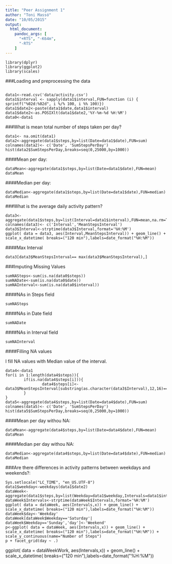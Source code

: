 ```yaml
---
title: "Peer Assignment 1"
author: "Toni Massó"
date: "10/05/2015"
output:
  html_document:
    pandoc_args: [
      "+RTS", "-K64m",
      "-RTS"
    ]
---
```



```{r}
library(dplyr)
library(ggplot2)
library(scales)
```
###Loading and preprocessing the data

```{r Load}

data1<-read.csv('data/activity.csv')
data1$interval <- sapply(data1$interval,FUN=function (i) {  sprintf("%02d:%02d", i %/% 100, i %% 100)})
data1$date2<-paste(data1$date,data1$interval)
data1$date2<-as.POSIXlt(data1$date2,'%Y-%m-%d %H:%M')
data0<-data1
```

###What is mean total number of steps taken per day?

```{r MeanTotalSteps}
data1<- na.omit(data1)
data2<-aggregate(data1$steps,by=list(Date=data1$date),FUN=sum)
colnames(data2)<- c('Date', 'SumStepsPerDay')
hist(data2$SumStepsPerDay,breaks=seq(0,25000,by=1000))
```

####Mean per day:
```{r}
dataMean<-aggregate(data1$steps,by=list(Date=data1$date),FUN=mean)
dataMean
```

####Median per day:
```{r}
dataMedian<-aggregate(data1$steps,by=list(Date=data1$date),FUN=median)
dataMedian
```

###What is the average daily activity pattern?
```{r}
data3<-aggregate(data1$steps,by=list(Interval=data1$interval),FUN=mean,na.rm=TRUE)
colnames(data3)<- c('Interval','MeanStepsInterval')
data3$Interval<-strptime(data3$Interval,format='%H:%M')
ggplot( data = data3, aes(Interval,MeanStepsInterval)) + geom_line() + scale_x_datetime( breaks=("120 min"),labels=date_format("%H:%M"))
```

####Max Interval 
```{r}
data3[data3$MeanStepsInterval== max(data3$MeanStepsInterval),]
```

###Imputing Missing Values
```{r}
sumNASteps<-sum(is.na(data0$steps))
sumNADate<-sum(is.na(data0$date))
sumNAInterval<-sum(is.na(data0$interval))
```
####NAs in Steps field
```{r}
sumNASteps
```
####NAs in Date field
```{r}
sumNADate
```
####NAs in Interval field
```{r}
sumNAInterval
```
####Filling NA values

I fill NA values with Median value of the interval.

```{r}
data4<-data1
for(i in 1:length(data4$steps)){
        if(is.na(data4$steps[i])){
                data4$steps[i]<-data3$MeanStepsInterval[substring(as.character(data3$Interval),12,16)==data4$interval[i]]
        }
}
data5<-aggregate(data4$steps,by=list(Date=data4$date),FUN=sum)
colnames(data5)<- c('Date', 'SumStepsPerDay')
hist(data5$SumStepsPerDay,breaks=seq(0,25000,by=1000))

```

####Mean per day withou NA:
```{r}
dataMean<-aggregate(data4$steps,by=list(Date=data4$date),FUN=mean)
dataMean
```

####Median per day withou NA:
```{r}
dataMedian<-aggregate(data4$steps,by=list(Date=data4$date),FUN=median)
dataMedian
```
###Are there differences in activity patterns between weekdays and weekends?:
```{r}
Sys.setlocale("LC_TIME", "en_US.UTF-8")
data1$weekday<-weekdays(data1$date2)
dataWeek<-aggregate(data1$steps,by=list(Weekday=data1$weekday,Intervals=data1$interval),FUN=mean,na.rm=TRUE)
dataWeek$Intervals<-strptime(dataWeek$Intervals,format='%H:%M')
ggplot( data = dataWeek, aes(Intervals,x)) + geom_line() + scale_x_datetime( breaks=("120 min"),labels=date_format("%H:%M"))
dataWeek$day<-'Weekday'
dataWeek[dataWeek$Weekday=='Saturday'| dataWeek$Weekday=='Sunday','day']<-'Weekend'
p<-ggplot( data = dataWeek, aes(Intervals,x)) + geom_line() + scale_x_datetime( breaks=("120 min"),labels=date_format("%H:%M")) + scale_y_continuous(name="Number of Steps")
p + facet_grid(day ~ .)
```



ggplot( data = dataWeekWork, aes(Intervals,x)) + geom_line() + scale_x_datetime( breaks=("120 min"),labels=date_format("%H:%M"))

